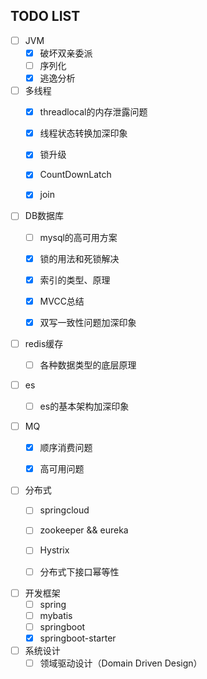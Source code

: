
## TODO LIST

- [ ] JVM
  - [x] 破坏双亲委派
  - [ ] 序列化
  - [x] 逃逸分析

- [ ] 多线程
  - [x] threadlocal的内存泄露问题
  - [x] 线程状态转换加深印象
  - [x] 锁升级
  - [x] CountDownLatch
  - [x] join


- [ ] DB数据库
  - [ ] mysql的高可用方案
  - [x] 锁的用法和死锁解决
  - [x] 索引的类型、原理
  - [x] MVCC总结
  - [x] 双写一致性问题加深印象


- [ ] redis缓存
  - [ ] 各种数据类型的底层原理


- [ ] es
  - [ ] es的基本架构加深印象


- [ ] MQ
  - [x] 顺序消费问题
  - [x] 高可用问题


- [ ] 分布式
  - [ ] springcloud
  - [ ] zookeeper && eureka
  - [ ] Hystrix
  - [ ] 分布式下接口幂等性


- [ ] 开发框架
  - [ ] spring
  - [ ] mybatis
  - [ ] springboot
  - [x] springboot-starter

- [ ] 系统设计
  - [ ] 领域驱动设计（Domain Driven Design）